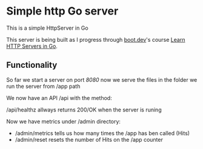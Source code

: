 # Simple http Go server

This is a simple HttpServer in Go

This server is being built as I progress through [boot.dev](https://boot.dev)'s
course [Learn HTTP Servers in Go](https://www.boot.dev/courses/learn-http-servers-golang).

## Functionality

So far we start a server on port _8080_
now we serve the files in the folder we run the server from /app path

We now have an API /api with the method:

/api/healthz  allways returns 200/OK when the server is runing

Now we have metrics under /admin directory:

- /admin/metrics  tells us how many times the /app has ben called (Hits)
- /admin/reset    resets the number of Hits on the /app counter
